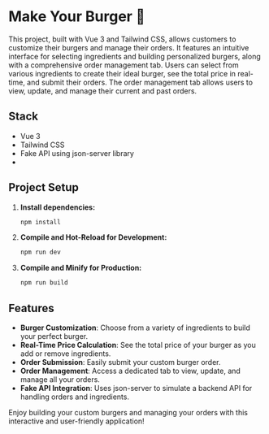 # Make Your Burger 🍔

This project, built with Vue 3 and Tailwind CSS, allows customers to customize their burgers and manage their orders. It features an intuitive interface for selecting ingredients and building personalized burgers, along with a comprehensive order management tab. Users can select from various ingredients to create their ideal burger, see the total price in real-time, and submit their orders. The order management tab allows users to view, update, and manage their current and past orders.

## Stack

- Vue 3
- Tailwind CSS
- Fake API using json-server library
- 
## Project Setup

1. **Install dependencies:**

    ```sh
    npm install
    ```

2. **Compile and Hot-Reload for Development:**

    ```sh
    npm run dev
    ```

3. **Compile and Minify for Production:**

    ```sh
    npm run build
    ```

## Features

- **Burger Customization**: Choose from a variety of ingredients to build your perfect burger.
- **Real-Time Price Calculation**: See the total price of your burger as you add or remove ingredients.
- **Order Submission**: Easily submit your custom burger order.
- **Order Management**: Access a dedicated tab to view, update, and manage all your orders.
- **Fake API Integration**: Uses json-server to simulate a backend API for handling orders and ingredients.

Enjoy building your custom burgers and managing your orders with this interactive and user-friendly application!
